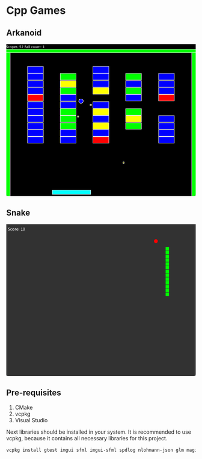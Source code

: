 # Cpp Games

## Arkanoid

![alt text](docs/arkanoid.png)

## Snake

![alt text](docs/snake.png)

## Pre-requisites

1. CMake
2. vcpkg
3. Visual Studio

Next libraries should be installed in your system. It is recommended to use vcpkg, because it contains all necessary libraries for this project.

```bash
vcpkg install gtest imgui sfml imgui-sfml spdlog nlohmann-json glm magic-enum
```
